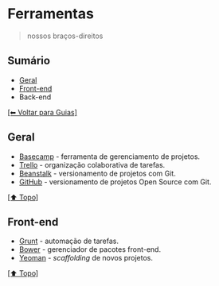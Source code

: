 # Ferramentas
> nossos braços-direitos

## Sumário
- [Geral](https://github.com/mktvirtual/guides/tree/master/ferramentas#geral)
- [Front-end](https://github.com/mktvirtual/guides/tree/master/ferramentas#front-end)
- Back-end

[[⬅︎ Voltar para Guias]](https://github.com/mktvirtual/guides)

## Geral

- [Basecamp](https://basecamp.com/) - ferramenta de gerenciamento de projetos.
- [Trello](https://trello.com) - organização colaborativa de tarefas.
- [Beanstalk](beanstalkapp.com) - versionamento de projetos com Git.
- [GitHub](https://github.com) - versionamento de projetos Open Source com Git.

[[⬆︎ Topo]](#sum%C3%A1rio)

## Front-end

- [Grunt](http://gruntjs.com/) - automação de tarefas.
- [Bower](http://bower.io/) - gerenciador de pacotes front-end.
- [Yeoman](http://yeoman.io/) - *scaffolding* de novos projetos.

[[⬆︎ Topo]](#sum%C3%A1rio)
